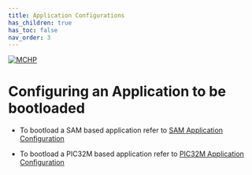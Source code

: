 ```yaml
---
title: Application Configurations
has_children: true
has_toc: false
nav_order: 3
---
```


[![MCHP](https://www.microchip.com/ResourcePackages/Microchip/assets/dist/images/logo.png)](https://www.microchip.com)

# Configuring an Application to be bootloaded

- To bootload a SAM based application refer to [SAM Application Configuration](./readme_configure_application_sam.md)

- To bootload a PIC32M based application refer to [PIC32M Application Configuration](./readme_configure_application_pic32m.md)
